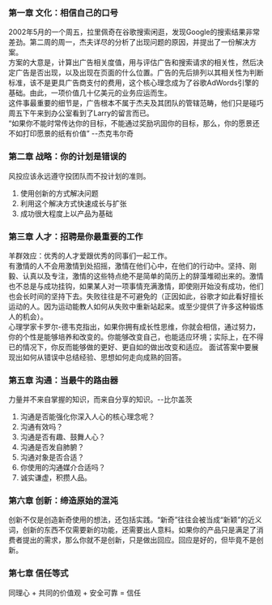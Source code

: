 ### 第一章 文化：相信自己的口号
  2002年5月的一个周五，拉里佩奇在谷歌搜索闲逛，发现Google的搜索结果非常差劲。第二周的周一，杰夫详尽的分析了出现问题的原因，并提出了一份解决方案。  
  方案的大意是，计算出广告相关度值，用与评估广告和搜索请求的相关性，然后决定广告是否出现，以及出现在页面的什么位置。广告的先后排列以其相关性为判断标准，该不是更具广告商支付的费用，这个核心理念成为了谷歌AdWords引擎的基础。由此，一项价值几十亿美元的业务应运而生。  
  这件事最重要的细节是，广告根本不属于杰夫及其团队的管辖范畴，他们只是碰巧周五下午来到办公室看到了Larry的留言而已。  
  “如果你不能时常传达你的目标，不能通过奖励巩固你的目标，那么，你的愿景还不如打印愿景的纸有价值” --杰克韦尔奇

### 第二章 战略：你的计划是错误的
  风投应该永远遵守投团队而不投计划的准则。
  1. 使用创新的方式解决问题
  2. 利用这个解决方式快速成长与扩张
  3. 成功很大程度上以产品为基础

### 第三章 人才：招聘是你最重要的工作
  羊群效应：优秀的人才爱跟优秀的同事们一起工作。  
  有激情的人不会用激情到处招摇，激情在他们心中，在他们的行动中。坚持、刚毅、认真以及专注，激情的这些特点绝不是简单的简历上的辞藻堆砌出来的。激情也不总是与成功挂钩，如果某人对一项事情充满激情，即使刚开始没有成功，他们也会长时间的坚持下去。失败往往是不可避免的（正因如此，谷歌才如此看好擅长运动的人。因为运动能教人如何从失败中重新站起来。或至少提供了许多这种锻炼人的机会）。  
  心理学家卡罗尔-德韦克指出，如果你拥有成长性思维，你就会相信，通过努力，你的个性是能够培养和改变的。你能够改变自己，也能适应环境；实际上，在不得已的情况下，你反而能够做的更好、更自如的做出改变和适应。
  面试答案中要展现出如何从错误中总结经验、思想如何走向成熟的回答。

### 第五章 沟通：当最牛的路由器
  力量并不来自掌握的知识，而来自分享的知识。--比尔盖茨
  1. 沟通是否能强化你深入人心的核心理念呢？
  2. 沟通有效吗？
  3. 沟通是否有趣、鼓舞人心？
  4. 沟通是否发自肺腑？
  5. 沟通对象是否合适？
  6. 你使用的沟通媒介合适吗？
  7. 诚实谦虚，积攒人品。

### 第六章 创新：缔造原始的混沌
  创新不仅是创造新奇使用的想法，还包括实践。“新奇”往往会被当成“新颖”的近义词，创新的东西不仅需要新的功能，还需要出人意料。如果你的产品只是满足了消费者提出的需求，那么你就不是创新，只是做出回应。回应是好的，但毕竟不是创新。

### 第七章 信任等式
  同理心 + 共同的价值观 + 安全可靠 = 信任